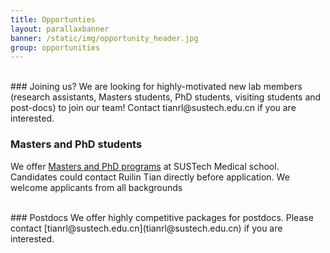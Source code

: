 ```yaml
---
title: Opportunties
layout: parallaxbanner
banner: /static/img/opportunity_header.jpg
group: opportunities
---
```



<div class="divider"> </div>
<br>
### Joining us? 
We are looking for highly-motivated new lab members (research assistants, Masters students, PhD students, visiting students and post-docs) to join our team! Contact tianrl@sustech.edu.cn if you are interested.

### Masters and PhD students
We offer [Masters and PhD programs](https://med.sustech.edu.cn/educat.html?lang=zh-cn) at SUSTech Medical school. Candidates could contact Ruilin Tian directly before application. We welcome applicants from all backgrounds


<br>
### Postdocs
We offer highly competitive packages for postdocs. Please contact [tianrl@sustech.edu.cn](tianrl@sustech.edu.cn) if you are interested.
   




<div class="divider"></div>

